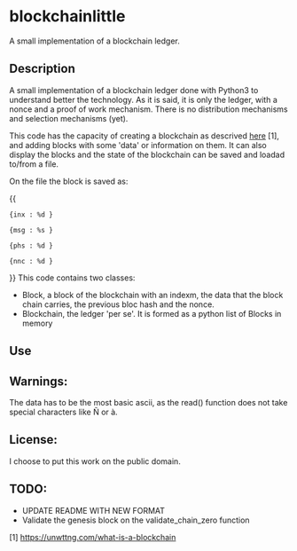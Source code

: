 # blockchainlittle
A small implementation of a blockchain ledger.

## Description 

A small implementation of a blockchain ledger done with Python3 to understand better the technology. As it is said, it is only the ledger, with a nonce and a proof of work mechanism. There is no distribution mechanisms and selection mechanisms (yet). 

This code has the capacity of creating a blockchain as descrived [here](https://unwttng.com/what-is-a-blockchain) [1], and adding blocks with some 'data' or information on them. It can also display the blocks and the state of the blockchain can be saved and loadad to/from a file. 

On the file the block is saved as:

 
{{

    {inx : %d }

    {msg : %s }

    {phs : %d }

    {nnc : %d }

}}
This code contains two classes:

* Block, a block of the blockchain with an indexm, the data that the block chain carries, the previous bloc hash and the nonce.
* Blockchain, the ledger 'per se'. It is formed as a python list of Blocks in memory


## Use



## Warnings:

The data has to be the most basic ascii, as the read() function does not take special characters like Ñ or à. 

## License:

I choose to put this work on the public domain. 

## TODO:

* UPDATE README WITH NEW FORMAT
* Validate the genesis block on the validate_chain_zero function

 [1] https://unwttng.com/what-is-a-blockchain
